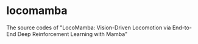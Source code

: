 # locomamba
The source codes of "LocoMamba: Vision-Driven Locomotion via End-to-End Deep Reinforcement Learning with Mamba"
